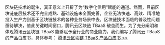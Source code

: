 区块链技术的诞生，真正意义上开辟了为“数字化信用”赋能的通道。然而，目前区块链底层技术还不完全成熟、基础设施未全面完善，企业无法快速、高效、精准地投入生产力到基于区块链技术的各种业务场景中去，区块链技术面临的普及性问题亟待解决，值此关键时间窗口，腾讯云区块链 TBaaS 破茧而生。为了充分阐明和体现腾讯云区块链 TBaaS 能够赋予全行业的商业能力，我们编写了腾讯云 TBaaS 的产品白皮书，具体参考：
<a href="https://main.qcloudimg.com/raw/565be73decf6badd55779613908a3319/%E8%85%BE%E8%AE%AF%E4%BA%91%E5%8C%BA%E5%9D%97%E9%93%BETBaaS%E4%BA%A7%E5%93%81%E7%99%BD%E7%9A%AE%E4%B9%A6.pdf" target="_blank" data-bypass-xhr="1">腾讯云区块链 TBaaS 产品白皮书 &gt;&gt;</a>


